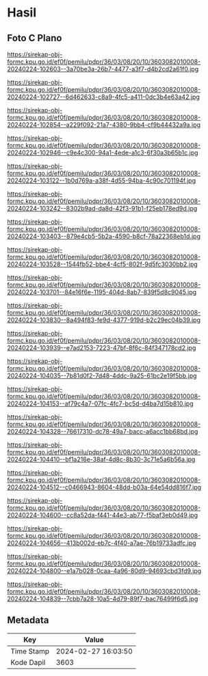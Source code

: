 # Hasil

## Foto C Plano

https://sirekap-obj-formc.kpu.go.id/ef0f/pemilu/pdpr/36/03/08/20/10/3603082010008-20240224-102603--3a70be3a-26b7-4477-a3f7-d4b2cd2a61f0.jpg

https://sirekap-obj-formc.kpu.go.id/ef0f/pemilu/pdpr/36/03/08/20/10/3603082010008-20240224-102727--6d462633-c8a9-4fc5-a411-0dc3b4e63a42.jpg

https://sirekap-obj-formc.kpu.go.id/ef0f/pemilu/pdpr/36/03/08/20/10/3603082010008-20240224-102854--a229f092-21a7-4380-9bb4-cf9b44432a9a.jpg

https://sirekap-obj-formc.kpu.go.id/ef0f/pemilu/pdpr/36/03/08/20/10/3603082010008-20240224-102946--c9e4c300-94a1-4ede-a1c3-6f30a3b65b1c.jpg

https://sirekap-obj-formc.kpu.go.id/ef0f/pemilu/pdpr/36/03/08/20/10/3603082010008-20240224-103122--1b0d769a-a38f-4d55-94ba-4c90c701194f.jpg

https://sirekap-obj-formc.kpu.go.id/ef0f/pemilu/pdpr/36/03/08/20/10/3603082010008-20240224-103242--8302b9ad-da8d-42f3-91b1-f25eb178ed9d.jpg

https://sirekap-obj-formc.kpu.go.id/ef0f/pemilu/pdpr/36/03/08/20/10/3603082010008-20240224-103403--879e4cb5-5b2a-4590-b8cf-78a22368eb1d.jpg

https://sirekap-obj-formc.kpu.go.id/ef0f/pemilu/pdpr/36/03/08/20/10/3603082010008-20240224-103528--1544fb52-bbe4-4cf5-802f-9d5fc3030bb2.jpg

https://sirekap-obj-formc.kpu.go.id/ef0f/pemilu/pdpr/36/03/08/20/10/3603082010008-20240224-103701--84e16f6e-1195-404d-8ab7-839f5d8c9045.jpg

https://sirekap-obj-formc.kpu.go.id/ef0f/pemilu/pdpr/36/03/08/20/10/3603082010008-20240224-103830--8a494f83-fe9d-4377-919d-b2c29ec04b39.jpg

https://sirekap-obj-formc.kpu.go.id/ef0f/pemilu/pdpr/36/03/08/20/10/3603082010008-20240224-103939--e7ad2153-7223-47bf-8f6c-84f347178cd2.jpg

https://sirekap-obj-formc.kpu.go.id/ef0f/pemilu/pdpr/36/03/08/20/10/3603082010008-20240224-104035--7b81d0f2-7d48-4ddc-9a25-61bc2e19f5bb.jpg

https://sirekap-obj-formc.kpu.go.id/ef0f/pemilu/pdpr/36/03/08/20/10/3603082010008-20240224-104153--af79c4a7-07fc-4fc7-bc5d-d4ba7d15b810.jpg

https://sirekap-obj-formc.kpu.go.id/ef0f/pemilu/pdpr/36/03/08/20/10/3603082010008-20240224-104328--76617310-dc78-49a7-bacc-a6acc1bb68bd.jpg

https://sirekap-obj-formc.kpu.go.id/ef0f/pemilu/pdpr/36/03/08/20/10/3603082010008-20240224-104410--bf1a216e-38af-4d8c-8b30-3c71e5a6b56a.jpg

https://sirekap-obj-formc.kpu.go.id/ef0f/pemilu/pdpr/36/03/08/20/10/3603082010008-20240224-104512--c0466943-8604-48dd-b03a-64e54dd816f7.jpg

https://sirekap-obj-formc.kpu.go.id/ef0f/pemilu/pdpr/36/03/08/20/10/3603082010008-20240224-104600--cc8a52da-f441-44e3-ab77-f5baf3eb0d49.jpg

https://sirekap-obj-formc.kpu.go.id/ef0f/pemilu/pdpr/36/03/08/20/10/3603082010008-20240224-104656--413b002d-eb7c-4f40-a7ae-76b19733adfc.jpg

https://sirekap-obj-formc.kpu.go.id/ef0f/pemilu/pdpr/36/03/08/20/10/3603082010008-20240224-104800--e1a7b028-0caa-4a96-80d9-94693cbd3fd9.jpg

https://sirekap-obj-formc.kpu.go.id/ef0f/pemilu/pdpr/36/03/08/20/10/3603082010008-20240224-104839--7cbb7a28-10a5-4d79-89f7-bac76499f6d5.jpg


## Metadata

| Key        | Value               |
| ---------- | ------------------- |
| Time Stamp | 2024-02-27 16:03:50 |
| Kode Dapil | 3603                |



